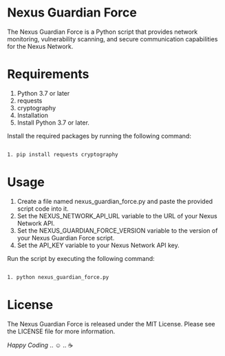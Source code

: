 # Nexus Guardian Force

The Nexus Guardian Force is a Python script that provides network monitoring, vulnerability scanning, and secure communication capabilities for the Nexus Network.

# Requirements

1. Python 3.7 or later
2. requests
3. cryptography
4. Installation
5. Install Python 3.7 or later.

Install the required packages by running the following command:

```bash

1. pip install requests cryptography
```

# Usage

1. Create a file named nexus_guardian_force.py and paste the provided script code into it.
2. Set the NEXUS_NETWORK_API_URL variable to the URL of your Nexus Network API.
3. Set the NEXUS_GUARDIAN_FORCE_VERSION variable to the version of your Nexus Guardian Force script.
4. Set the API_KEY variable to your Nexus Network API key.

Run the script by executing the following command:

```bash

1. python nexus_guardian_force.py
```

# License

The Nexus Guardian Force is released under the MIT License. Please see the LICENSE file for more information.

*Happy Coding* ..  ☺ ..  ☕
